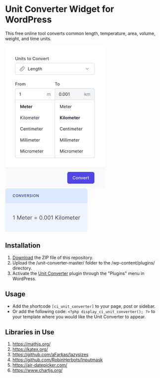 # Unit Converter Widget for WordPress

This free online tool converts common length, temperature, area, volume, weight, and time units.

![Unit Converter Input Form](/assets/images/screenshot-1.png "Unit Converter Input Form")
![Unit Converter Calculation Results](/assets/images/screenshot-2.png "Unit Converter Calculation Results")

## Installation

1. [Download](https://github.com/pub-calculator-io/age-calculator/archive/refs/heads/master.zip) the ZIP file of this repository.
2. Upload the /unit-converter-master/ folder to the /wp-content/plugins/ directory.
3. Activate the [Unit Converter](https://www.calculator.io/unit-converter/ "Unit Converter Homepage") plugin through the "Plugins" menu in WordPress.

## Usage
* Add the shortcode `[ci_unit_converter]` to your page, post or sidebar.
* Or add the following code: `<?php display_ci_unit_converter(); ?>` to your template where you would like the Unit Converter to appear.

## Libraries in Use
1. https://mathjs.org/
2. https://katex.org/
3. https://github.com/aFarkas/lazysizes
4. https://github.com/RobinHerbots/Inputmask
5. https://air-datepicker.com/
6. https://www.chartjs.org/
